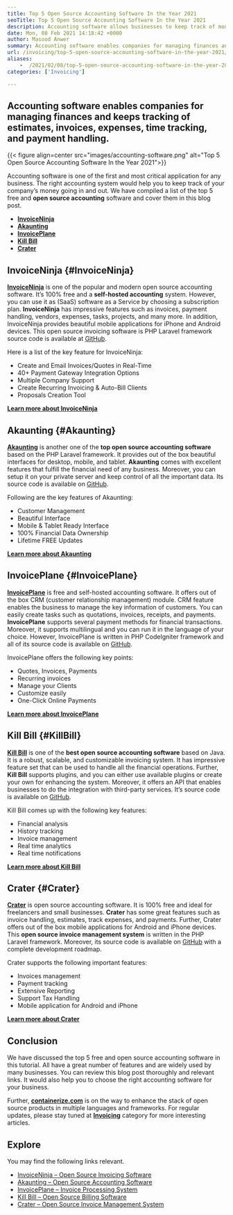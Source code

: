 ```yaml
---
title: Top 5 Open Source Accounting Software In the Year 2021
seoTitle: Top 5 Open Source Accounting Software In the Year 2021
description: Accounting software allows businesses to keep track of money coming in and out. Choose the right invoicing software and hold a tight grip on finances.
date: Mon, 08 Feb 2021 14:18:42 +0000
author: Masood Anwer
summary: Accounting software enables companies for managing finances and keeps tracking of estimates, invoices, expenses, time tracking, and payment handling.
url: /invoicing/top-5-open-source-accounting-software-in-the-year-2021/
aliases: 
    -  /2021/02/08/top-5-open-source-accounting-software-in-the-year-2021/
categories: ['Invoicing']

---
```

## Accounting software enables companies for managing finances and keeps tracking of estimates, invoices, expenses, time tracking, and payment handling.

{{< figure align=center src="images/accounting-software.png" alt="Top 5 Open Source Accounting Software In the Year 2021">}}  

Accounting software is one of the first and most critical application for any business. The right accounting system would help you to keep track of your company’s money going in and out. We have compiled a list of the top 5 free and **open source accounting** software and cover them in this blog post.

  * [**InvoiceNinja**][1]
  * [**Akaunting**][2]
  * [**InvoicePlane**][3]
  * [**Kill Bill**][4]
  * [**Crater**][5]

## InvoiceNinja {#InvoiceNinja}

**[InvoiceNinja][6]** is one of the popular and modern open source accounting software. It’s 100% free and a **self-hosted accounting** system. However, you can use it as (SaaS) software as a Service by choosing a subscription plan. **InvoiceNinja** has impressive features such as invoices, payment handling, vendors, expenses, tasks, projects, and many more. In addition, InvoiceNinja provides beautiful mobile applications for iPhone and Android devices. This open source invoicing software is PHP Laravel framework source code is available at [GitHub][7].

Here is a list of the key feature for InvoiceNinja:

  * Create and Email Invoices/Quotes in Real-Time
  * 40+ Payment Gateway Integration Options
  * Multiple Company Support
  * Create Recurring Invoicing & Auto-Bill Clients
  * Proposals Creation Tool

**[Learn more about InvoiceNinja][8]**

## Akaunting {#Akaunting}

**[Akaunting][9]** is another one of the **top open source accounting software** based on the PHP Laravel framework. It provides out of the box beautiful interfaces for desktop, mobile, and tablet. **Akaunting** comes with excellent features that fulfill the financial need of any business. Moreover, you can setup it on your private server and keep control of all the important data. Its source code is available on [GitHub][10].

Following are the key features of Akaunting:

  * Customer Management
  * Beautiful Interface
  * Mobile & Tablet Ready Interface
  * 100% Financial Data Ownership
  * Lifetime FREE Updates

**[Learn more about Akaunting][11]**

## InvoicePlane {#InvoicePlane}

**[InvoicePlane][12]** is free and self-hosted accounting software. It offers out of the box CRM (customer relationship management) module. CRM feature enables the business to manage the key information of customers. You can easily create tasks such as quotations, invoices, receipts, and payments. **InvoicePlane** supports several payment methods for financial transactions. Moreover, it supports multilingual and you can run it in the language of your choice. However, InvoicePlane is written in PHP CodeIgniter framework and all of its source code is available on [GitHub][13].

InvoicePlane offers the following key points:

  * Quotes, Invoices, Payments
  * Recurring invoices
  * Manage your Clients
  * Customize easily
  * One-Click Online Payments

**[Learn more about InvoicePlane][14]**

## Kill Bill {#KillBill}

**[Kill Bill][15]** is one of the **best open source accounting software** based on Java. It is a robust, scalable, and customizable invoicing system. It has impressive feature set that can be used to handle all the financial operations. Further, **Kill Bill** supports plugins, and you can either use available plugins or create your own for enhancing the system. Moreover, it offers an API that enables businesses to do the integration with third-party services. It’s source code is available on [GitHub][16].

Kill Bill comes up with the following key features:

  * Financial analysis
  * History tracking
  * Invoice management
  * Real time analytics
  * Real time notifications

**[Learn more about Kill Bill][17]**

## Crater {#Crater}

**[Crater][18]** is open source accounting software. It is 100% free and ideal for freelancers and small businesses. **Crater** has some great features such as invoice handling, estimates, track expenses, and payments. Further, Crater offers out of the box mobile applications for Android and iPhone devices. This **open source invoice management system** is written in the PHP Laravel framework. Moreover, its source code is available on [GitHub][19] with a complete development roadmap.

Crater supports the following important features:

  * Invoices management
  * Payment tracking
  * Extensive Reporting
  * Support Tax Handling
  * Mobile application for Android and iPhone

**[Learn more about Crater][20]**

## Conclusion

We have discussed the top 5 free and open source accounting software in this tutorial. All have a great number of features and are widely used by many businesses. You can review this blog post thoroughly and relevant links. It would also help you to choose the right accounting software for your business.

Further, [**containerize.com**][21] is on the way to enhance the stack of open source products in multiple languages and frameworks. For regular updates, please stay tuned at [**Invoicing**][22] category for more interesting articles.

## Explore

You may find the following links relevant.

  * [InvoiceNinja – Open Source Invoicing Software][23]
  * [Akaunting – Open Source Accounting Software][24]
  * [InvoicePlane – Invoice Processing System][25]
  * [Kill Bill – Open Source Billing Software][26]
  * [Crater – Open Source Invoice Management System][27]

 [1]: #InvoiceNinja
 [2]: #Akaunting
 [3]: #InvoicePlane
 [4]: #KillBill
 [5]: #Crater
 [6]: https://products.containerize.com/invoicing/invoiceninja
 [7]: https://github.com/invoiceninja/invoiceninja
 [8]: https://www.invoiceninja.com
 [9]: https://products.containerize.com/invoicing/akaunting
 [10]: https://github.com/akaunting/akaunting
 [11]: https://akaunting.com
 [12]: https://products.containerize.com/invoicing/invoiceplane
 [13]: https://github.com/InvoicePlane/InvoicePlane
 [14]: https://www.invoiceplane.com
 [15]: https://products.containerize.com/invoicing/killbill
 [16]: https://github.com/killbill/killbill
 [17]: https://killbill.io
 [18]: https://products.containerize.com/invoicing/crater
 [19]: https://github.com/bytefury/crater
 [20]: https://craterapp.com
 [21]: https://containerize.com
 [22]: https://blog.containerize.com/category/invoicing/
 [23]: https://products.containerize.com/invoicing/invoiceninja/
 [24]: https://products.containerize.com/invoicing/akaunting/
 [25]: https://products.containerize.com/invoicing/invoiceplane/
 [26]: https://products.containerize.com/invoicing/killbill/
 [27]: https://products.containerize.com/invoicing/crater/
